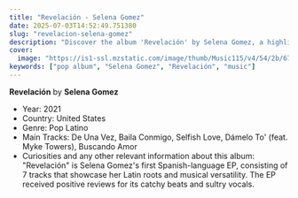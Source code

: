 ```yaml
---
title: "Revelación - Selena Gomez"
date: 2025-07-03T14:52:49.751380
slug: "revelacion-selena-gomez"
description: "Discover the album 'Revelación' by Selena Gomez, a highlight in pop music."
cover: 
  image: "https://is1-ssl.mzstatic.com/image/thumb/Music115/v4/54/2b/67/542b6728-c2e9-77af-8aee-6cfdd0b4ac24/21UMGIM06300.rgb.jpg/250x250bb.jpg"
keywords: ["pop album", "Selena Gomez", "Revelación", "music"]
---
```


**Revelación** by **Selena Gomez**
- Year: 2021
- Country: United States
- Genre: Pop Latino
- Main Tracks: De Una Vez, Baila Conmigo, Selfish Love, Dámelo To' (feat. Myke Towers), Buscando Amor
- Curiosities and any other relevant information about this album: "Revelación" is Selena Gomez's first Spanish-language EP, consisting of 7 tracks that showcase her Latin roots and musical versatility. The EP received positive reviews for its catchy beats and sultry vocals.
